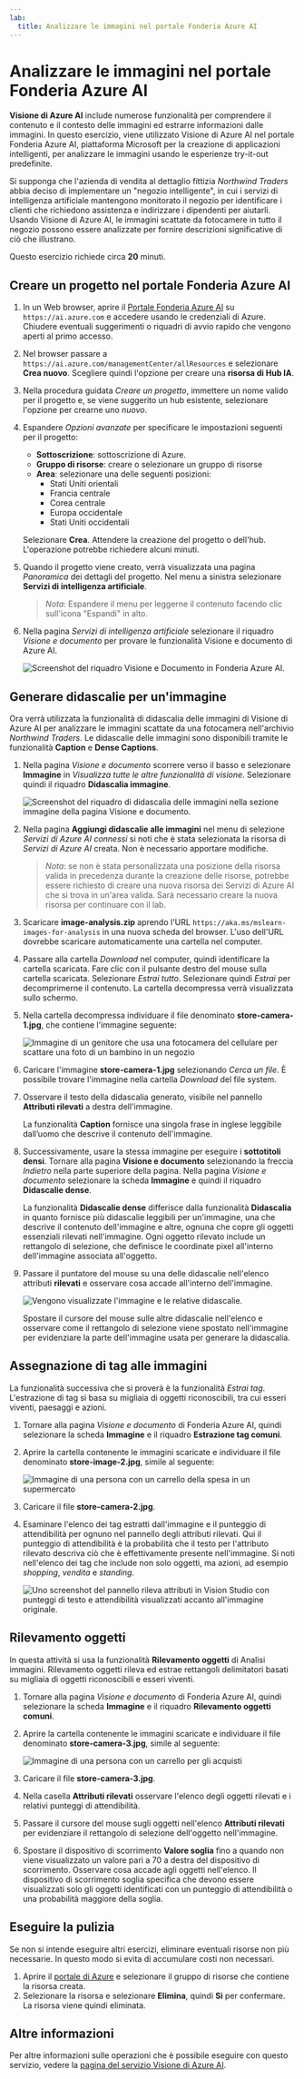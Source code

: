 ```yaml
---
lab:
  title: Analizzare le immagini nel portale Fonderia Azure AI
---
```


# Analizzare le immagini nel portale Fonderia Azure AI

**Visione di Azure AI** include numerose funzionalità per comprendere il contenuto e il contesto delle immagini ed estrarre informazioni dalle immagini. In questo esercizio, viene utilizzato Visione di Azure AI nel portale Fonderia Azure AI, piattaforma Microsoft per la creazione di applicazioni intelligenti, per analizzare le immagini usando le esperienze try-it-out predefinite. 

Si supponga che l'azienda di vendita al dettaglio fittizia *Northwind Traders* abbia deciso di implementare un "negozio intelligente", in cui i servizi di intelligenza artificiale mantengono monitorato il negozio per identificare i clienti che richiedono assistenza e indirizzare i dipendenti per aiutarli. Usando Visione di Azure AI, le immagini scattate da fotocamere in tutto il negozio possono essere analizzate per fornire descrizioni significative di ciò che illustrano.

Questo esercizio richiede circa **20** minuti.

## Creare un progetto nel portale Fonderia Azure AI

1. In un Web browser, aprire il [Portale Fonderia Azure AI](https://ai.azure.com) su `https://ai.azure.com` e accedere usando le credenziali di Azure. Chiudere eventuali suggerimenti o riquadri di avvio rapido che vengono aperti al primo accesso. 

1. Nel browser passare a `https://ai.azure.com/managementCenter/allResources` e selezionare **Crea nuovo**. Scegliere quindi l'opzione per creare una **risorsa di Hub IA**.

1. Nella procedura guidata *Creare un progetto*, immettere un nome valido per il progetto e, se viene suggerito un hub esistente, selezionare l'opzione per crearne uno *nuovo*. 

1. Espandere *Opzioni avanzate* per specificare le impostazioni seguenti per il progetto:
    - **Sottoscrizione**: sottoscrizione di Azure.
    - **Gruppo di risorse**: creare o selezionare un gruppo di risorse
    - **Area**: selezionare una delle seguenti posizioni:
        * Stati Uniti orientali
        * Francia centrale
        * Corea centrale
        * Europa occidentale
        * Stati Uniti occidentali

    Selezionare **Crea**. Attendere la creazione del progetto o dell'hub. L'operazione potrebbe richiedere alcuni minuti.

1. Quando il progetto viene creato, verrà visualizzata una pagina *Panoramica* dei dettagli del progetto. Nel menu a sinistra selezionare **Servizi di intelligenza artificiale**. 

    >*Nota*: Espandere il menu per leggerne il contenuto facendo clic sull'icona "Espandi" in alto. 

1. Nella pagina *Servizi di intelligenza artificiale* selezionare il riquadro *Visione e documento* per provare le funzionalità Visione e documento di Azure AI.

    ![Screenshot del riquadro Visione e Documento in Fonderia Azure AI.](./media/vision-document-tile.png)

## Generare didascalie per un'immagine

Ora verrà utilizzata la funzionalità di didascalia delle immagini di Visione di Azure AI per analizzare le immagini scattate da una fotocamera nell'archivio *Northwind Traders*. Le didascalie delle immagini sono disponibili tramite le funzionalità **Caption** e **Dense Captions**.

1. Nella pagina *Visione e documento* scorrere verso il basso e selezionare **Immagine** in *Visualizza tutte le altre funzionalità di visione*. Selezionare quindi il riquadro **Didascalia immagine**.

    ![Screenshot del riquadro di didascalia delle immagini nella sezione immagine della pagina Visione e documento.](./media/vision-image-captioning-tile.png)

1. Nella pagina **Aggiungi didascalie alle immagini** nel menu di selezione *Servizi di Azure AI connessi* si noti che è stata selezionata la risorsa di *Servizi di Azure AI* creata. Non è necessario apportare modifiche. 

    >*Nota*: se non è stata personalizzata una posizione della risorsa valida in precedenza durante la creazione delle risorse, potrebbe essere richiesto di creare una nuova risorsa dei Servizi di Azure AI che si trova in un'area valida. Sarà necessario creare la nuova risorsa per continuare con il lab.  

1. Scaricare **image-analysis.zip** aprendo l'URL `https://aka.ms/mslearn-images-for-analysis` in una nuova scheda del browser. L'uso dell'URL dovrebbe scaricare automaticamente una cartella nel computer. 

1. Passare alla cartella *Download* nel computer, quindi identificare la cartella scaricata. Fare clic con il pulsante destro del mouse sulla cartella scaricata. Selezionare *Estrai tutto*. Selezionare quindi *Estrai* per decomprimerne il contenuto. La cartella decompressa verrà visualizzata sullo schermo.  

1. Nella cartella decompressa individuare il file denominato **store-camera-1.jpg**, che contiene l'immagine seguente:

    ![Immagine di un genitore che usa una fotocamera del cellulare per scattare una foto di un bambino in un negozio](./media/analyze-images-vision/store-camera-1.jpg)

1. Caricare l'immagine **store-camera-1.jpg** selezionando *Cerca un file*. È possibile trovare l'immagine nella cartella *Download* del file system.

1. Osservare il testo della didascalia generato, visibile nel pannello **Attributi rilevati** a destra dell'immagine.

    La funzionalità **Caption** fornisce una singola frase in inglese leggibile dall’uomo che descrive il contenuto dell'immagine.

1. Successivamente, usare la stessa immagine per eseguire i **sottotitoli densi**. Tornare alla pagina **Visione e documento** selezionando la freccia *Indietro* nella parte superiore della pagina. Nella pagina *Visione e documento* selezionare la scheda **Immagine** e quindi il riquadro **Didascalie dense**.

    La funzionalità **Didascalie dense** differisce dalla funzionalità **Didascalia** in quanto fornisce più didascalie leggibili per un'immagine, una che descrive il contenuto dell'immagine e altre, ognuna che copre gli oggetti essenziali rilevati nell'immagine. Ogni oggetto rilevato include un rettangolo di selezione, che definisce le coordinate pixel all'interno dell'immagine associata all'oggetto.

1. Passare il puntatore del mouse su una delle didascalie nell'elenco attributi **rilevati** e osservare cosa accade all'interno dell'immagine.

    ![Vengono visualizzate l'immagine e le relative didascalie.](./media/analyze-images-vision/dense-captioning.png)

    Spostare il cursore del mouse sulle altre didascalie nell'elenco e osservare come il rettangolo di selezione viene spostato nell'immagine per evidenziare la parte dell'immagine usata per generare la didascalia.

## Assegnazione di tag alle immagini 

La funzionalità successiva che si proverà è la funzionalità *Estrai tag*. L'estrazione di tag si basa su migliaia di oggetti riconoscibili, tra cui esseri viventi, paesaggi e azioni.

1. Tornare alla pagina *Visione e documento* di Fonderia Azure AI, quindi selezionare la scheda **Immagine** e il riquadro **Estrazione tag comuni**.

1. Aprire la cartella contenente le immagini scaricate e individuare il file denominato **store-image-2.jpg**, simile al seguente:

    ![Immagine di una persona con un carrello della spesa in un supermercato](./media/analyze-images-vision/store-camera-2.jpg)

1. Caricare il file **store-camera-2.jpg**.

1. Esaminare l'elenco dei tag estratti dall'immagine e il punteggio di attendibilità per ognuno nel pannello degli attributi rilevati. Qui il punteggio di attendibilità è la probabilità che il testo per l'attributo rilevato descriva ciò che è effettivamente presente nell'immagine. Si noti nell'elenco dei tag che include non solo oggetti, ma azioni, ad esempio *shopping*, *vendita* e *standing*.

    ![Uno screenshot del pannello rileva attributi in Vision Studio con punteggi di testo e attendibilità visualizzati accanto all'immagine originale.](./media/analyze-images-vision/detect-attributes.png)

## Rilevamento oggetti

In questa attività si usa la funzionalità **Rilevamento oggetti** di Analisi immagini. Rilevamento oggetti rileva ed estrae rettangoli delimitatori basati su migliaia di oggetti riconoscibili e esseri viventi.

1. Tornare alla pagina *Visione e documento* di Fonderia Azure AI, quindi selezionare la scheda **Immagine** e il riquadro **Rilevamento oggetti comuni**.

1. Aprire la cartella contenente le immagini scaricate e individuare il file denominato **store-camera-3.jpg**, simile al seguente:

    ![Immagine di una persona con un carrello per gli acquisti](./media/analyze-images-vision/store-camera-3.jpg)

1. Caricare il file **store-camera-3.jpg**.

1. Nella casella **Attributi rilevati** osservare l'elenco degli oggetti rilevati e i relativi punteggi di attendibilità.

1. Passare il cursore del mouse sugli oggetti nell'elenco **Attributi rilevati** per evidenziare il rettangolo di selezione dell'oggetto nell'immagine.

1. Spostare il dispositivo di scorrimento **Valore soglia** fino a quando non viene visualizzato un valore pari a 70 a destra del dispositivo di scorrimento. Osservare cosa accade agli oggetti nell'elenco. Il dispositivo di scorrimento soglia specifica che devono essere visualizzati solo gli oggetti identificati con un punteggio di attendibilità o una probabilità maggiore della soglia.

## Eseguire la pulizia

Se non si intende eseguire altri esercizi, eliminare eventuali risorse non più necessarie. In questo modo si evita di accumulare costi non necessari.

1. Aprire il [portale di Azure]( https://portal.azure.com) e selezionare il gruppo di risorse che contiene la risorsa creata. 
1. Selezionare la risorsa e selezionare **Elimina**, quindi **Sì** per confermare. La risorsa viene quindi eliminata.

## Altre informazioni

Per altre informazioni sulle operazioni che è possibile eseguire con questo servizio, vedere la [pagina del servizio Visione di Azure AI](https://learn.microsoft.com/azure/ai-services/computer-vision/overview).

